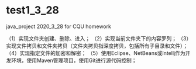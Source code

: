 # test1_3_28
java_project 2020_3_28 for CQU homework

（1）实现文件夹创建、删除、进入；
（2）实现当前文件夹下的内容罗列；
（3）实现文件拷贝和文件夹拷贝（文件夹拷贝指深度拷贝，包括所有子目录和文件）；
（4）实现指定文件的加密和解密；
（5）使用Eclipse、NetBeans或Intellj作为开发环境，使用Maven管理项目，使用Git进行源代码控制；
